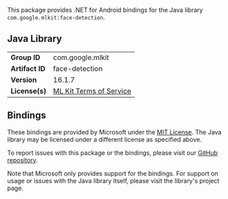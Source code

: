 This package provides .NET for Android bindings for the Java library `com.google.mlkit:face-detection`.

## Java Library

| | |
|-|-|
| **Group ID** | com.google.mlkit |
| **Artifact ID** | face-detection |
| **Version** | 16.1.7 |
| **License(s)** | [ML Kit Terms of Service](https://developers.google.com/ml-kit/terms) |

## Bindings

These bindings are provided by Microsoft under the [MIT License](https://opensource.org/licenses/MIT). The Java
library may be licensed under a different license as specified above.

To report issues with this package or the bindings, please visit our [GitHub repository](https://aka.ms/android-libraries).

Note that Microsoft only provides support for the bindings. For support on
usage or issues with the Java library itself, please visit the library's project page.
